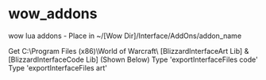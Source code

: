 # wow_addons
wow lua addons - Place in ~/[Wow Dir]/Interface/AddOns/addon_name

Get C:\Program Files (x86)\World of Warcraft\ [BlizzardInterfaceArt Lib] & [BlizzardInterfaceCode Lib] (Shown Below)
Type 'exportInterfaceFiles code'
Type 'exportInterfaceFiles art'
